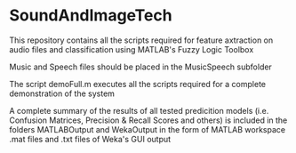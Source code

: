 # SoundAndImageTech

This repository contains all the scripts required for feature axtraction on audio files and classification using MATLAB's Fuzzy Logic Toolbox

Music and Speech files should be placed in the MusicSpeech subfolder

The script demoFull.m executes all the scripts required for a complete demonstration of the system

A complete summary of the results of all tested predicition models (i.e. Confusion Matrices, Precision & Recall Scores and others) is included in the folders MATLABOutput and WekaOutput in the form of MATLAB workspace .mat files and .txt files of Weka's GUI output
